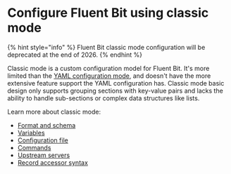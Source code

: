 # Configure Fluent Bit using classic mode

{% hint style="info" %}
Fluent Bit classic mode configuration will be deprecated at the end of 2026.
{% endhint %}

Classic mode is a custom configuration model for Fluent Bit. It's more limited than the [YAML configuration mode](../configuring-fluent-bit/yaml.md), and doesn't have the more extensive feature support the YAML configuration has. Classic mode basic design only supports grouping sections with key-value pairs and lacks the ability to handle sub-sections or complex data structures like lists.

Learn more about classic mode:

- [Format and schema](./classic-mode/format-schema.md)
- [Variables](./classic-mode/variables.md)
- [Configuration file](./classic-mode/configuration-file.md)
- [Commands](./classic-mode/commands.md)
- [Upstream servers](./classic-mode/upstream-servers.md)
- [Record accessor syntax](./classic-mode/record-accessor.md)
